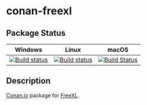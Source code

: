 # conan-freexl

## Package Status

| Windows | Linux | macOS |
|:-------:|:-----:|:-----:|
|[![Build status](https://ci.appveyor.com/api/projects/status/qokqsoskhdaiis1v/branch/testing%2F1.0.6?svg=true)](https://ci.appveyor.com/project/SpaceIm/conan-freexl)|[![Build status](https://github.com/SpaceIm/conan-freexl/workflows/.github/workflows/conan.yml/badge.svg?branch=testing%2F1.0.6)](https://github.com/SpaceIm/conan-freexl/actions?query=branch%3Atesting%2F1.0.6)|[![Build Status](https://travis-ci.com/SpaceIm/conan-freexl.svg?branch=testing%2F1.0.6)](https://travis-ci.com/SpaceIm/conan-freexl)|

## Description

[Conan.io](https://conan.io) package for [FreeXL](https://www.gaia-gis.it/fossil/freexl/index).

